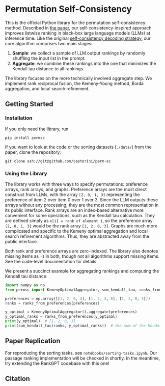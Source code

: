 # Permutation Self-Consistency

This is the official Python library for the permutation self-consistency method.
Described in [the paper](), our self-consistency-inspired approach improves
listwise ranking in black-box large language models (LLMs) at inference time.
Like the original [self-consistency decoding strategy](https://research.google/pubs/pub52081/), our core algorithm
comprises two main stages:
1. **Sample**: we collect a sample of LLM output rankings by randomly shuffling the input list in the prompt. 
2. **Aggregate**: we combine these rankings into the one that minimizes the Kendall tau distance to all rankings.

The library focuses on the more technically involved aggregate step. We implement rank reciprocal fusion, the
Kemeny-Young method, Borda aggregation, and local search refinement.

## Getting Started

### Installation
If you only need the library, run
```
pip install permsc
```

If you want to look at the code or the sorting datasets (`./data/`) from the paper, clone the repository:
```
git clone ssh://git@github.com/castorini/perm-sc
```

### Using the Library
The library works with three ways to specify permutations: preference arrays, rank arrays,
and graphs. Preference arrays are the most direct construct from LLMs, with the array 
`[2, 0, 1, 3]` representing the preference of item 2 over item 0 over 1 over 3.
Since the LLM outputs these arrays without any processing, they are the most common
representation in its public interface. Rank arrays are an index-based alternative more
convenient for some operations, such as the Kendall tau calculation. They are defined simply as
`x[i] = rank of element i`, so the preference array `[2, 0, 1, 3]` would be the rank array
`[1, 2, 0, 3]`. Graphs are much more complicated and specific to the Kemeny optimal aggregation
and local search refinement algorithms. Thus, they are abstracted away from the public interface.

Both rank and preference arrays are zero-indexed. The library also denotes missing items
as `-1` in both, though not all algorithms support missing items. See the code-level documentation
for details.

We present a succinct example for aggregating rankings and computing the Kendall tau distance:
```python
import numpy as np
from permsc import KemenyOptimalAggregator, sum_kendall_tau, ranks_from_preferences

preferences = np.array([[1, 2, 0, 3], [1, 2, 3, 0], [1, 2, 0, 3]])
ranks = ranks_from_preferences(preferences)

y_optimal = KemenyOptimalAggregator().aggregate(preferences)
y_optimal_ranks = ranks_from_preferences(y_optimal)
print(y_optimal)  # [1, 2, 0, 3]
print(sum_kendall_tau(ranks, y_optimal_ranks))  # the sum of the Kendall tau distances
```

## Paper Replication

For reproducing the sorting tasks, see `notebooks/sorting-tasks.ipynb`. Our passage ranking
implementation will be checked in shortly. In the meantime, try extending the RankGPT
codebase with this one!

## Citation
```

```
